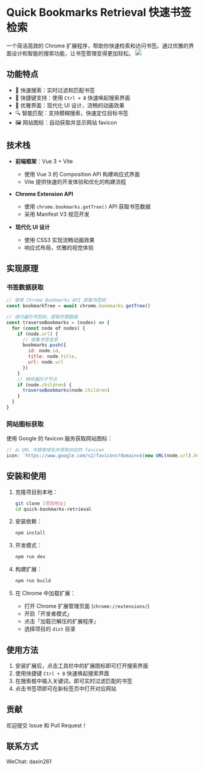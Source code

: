 # Quick Bookmarks Retrieval 快速书签检索

一个简洁高效的 Chrome 扩展程序，帮助你快速检索和访问书签。通过优雅的界面设计和智能的搜索功能，让书签管理变得更加轻松。
<img src="https://p26-juejin-sign.byteimg.com/tos-cn-i-k3u1fbpfcp/ee021556fa9f49dba5e1a39ccdc33fa0~tplv-k3u1fbpfcp-jj-mark-v1:0:0:0:0:5o6Y6YeR5oqA5pyv56S-5Yy6IEAg56iL5bqP5ZGY5rW35Yab:q75.awebp?rk3s=f64ab15b&x-expires=1738155253&x-signature=V9wIcXQiLJjnfVTCCI2pH0W4GU4%3D" />

## 功能特点

- 🚀 快速搜索：实时过滤和匹配书签
- 🎯 快捷键支持：使用 `Ctrl + B` 快速唤起搜索界面
- 🎨 优雅界面：现代化 UI 设计，流畅的动画效果
- 🔍 智能匹配：支持模糊搜索，快速定位目标书签
- 🖼️ 网站图标：自动获取并显示网站 favicon

## 技术栈

- **前端框架**：Vue 3 + Vite
  - 使用 Vue 3 的 Composition API 构建响应式界面
  - Vite 提供快速的开发体验和优化的构建流程

- **Chrome Extension API**
  - 使用 `chrome.bookmarks.getTree()` API 获取书签数据
  - 采用 Manifest V3 规范开发

- **现代化 UI 设计**
  - 使用 CSS3 实现流畅动画效果
  - 响应式布局，优雅的视觉体验

## 实现原理

### 书签数据获取

```javascript
// 使用 Chrome Bookmarks API 获取书签树
const bookmarkTree = await chrome.bookmarks.getTree()

// 递归遍历书签树，提取所需数据
const traverseBookmarks = (nodes) => {
  for (const node of nodes) {
    if (node.url) {
      // 收集书签信息
      bookmarks.push({
        id: node.id,
        title: node.title,
        url: node.url
      })
    }
    // 继续遍历子节点
    if (node.children) {
      traverseBookmarks(node.children)
    }
  }
}
```

### 网站图标获取

使用 Google 的 favicon 服务获取网站图标：

```javascript
// 从 URL 中提取域名并获取对应的 favicon
icon: `https://www.google.com/s2/favicons?domain=${new URL(node.url).hostname}&sz=32`
```

## 安装和使用

1. 克隆项目到本地：
   ```bash
   git clone [项目地址]
   cd quick-bookmarks-retrieval
   ```

2. 安装依赖：
   ```bash
   npm install
   ```

3. 开发模式：
   ```bash
   npm run dev
   ```

4. 构建扩展：
   ```bash
   npm run build
   ```

5. 在 Chrome 中加载扩展：
   - 打开 Chrome 扩展管理页面 (`chrome://extensions/`)
   - 开启「开发者模式」
   - 点击「加载已解压的扩展程序」
   - 选择项目的 `dist` 目录

## 使用方法

1. 安装扩展后，点击工具栏中的扩展图标即可打开搜索界面
2. 使用快捷键 `Ctrl + B` 快速唤起搜索界面
3. 在搜索框中输入关键词，即可实时过滤匹配的书签
4. 点击书签项即可在新标签页中打开对应网站

## 贡献

欢迎提交 Issue 和 Pull Request！

## 联系方式

WeChat: daxin261
